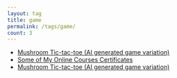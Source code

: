 ```yaml
---
layout: tag
title: game
permalink: /tags/game/
count: 3
---
```


- [Mushroom Tic-tac-toe (AI generated game variation)](https://mathewsachin.github.io/blog/2023/04/08/mushroom-tic-tac-toe.html)
- [Some of My Online Courses Certificates](https://samirpaulb.github.io/blog-jekyll/posts/some-of-my-online-courses-certificates/)
- [Mushroom Tic-tac-toe (AI generated game variation)](https://mathewsachin.github.io/blog/2023/04/08/mushroom-tic-tac-toe.html)
